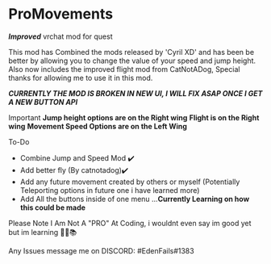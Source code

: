 # ProMovements
***Improved***
vrchat mod for quest

This mod has Combined the mods released by 'Cyril XD' and has been be better by allowing you to change the value of your speed and jump height.
Also now includes the improved flight mod from CatNotADog, Special thanks for allowing me to use it in this mod.

***CURRENTLY THE MOD IS BROKEN IN NEW UI, I WILL FIX ASAP ONCE I GET A NEW BUTTON API***




Important
**Jump height options are on the Right wing**
**Flight is on the Right wing**
**Movement Speed Options are on the Left Wing**



To-Do
- Combine Jump and Speed Mod ✔️
- Add better fly (By catnotadog)✔️
- Add any future movement created by others or myself (Potentially Teleporting options in future one i have learned more)
- Add All the buttons inside of one menu ...**Currently Learning on how this could be made**




Please Note I Am Not A "PRO" At Coding, i wouldnt even say im good yet but im learning 🤷‍♂️📚

Any Issues message me on DISCORD:
                                  #EdenFails#1383
